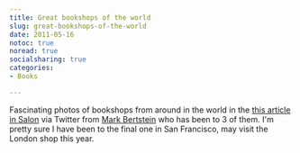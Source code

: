 ```yaml
---
title: Great bookshops of the world
slug: great-bookshops-of-the-world
date: 2011-05-16
notoc: true
noread: true
socialsharing: true
categories: 
- Books

---
```

Fascinating photos of bookshops from around in the world in the [this article in Salon][salon] via Twitter from [Mark Bertstein][markbernstein] who has been to 3 of them. I'm pretty sure I have been to the final one in San Francisco, may visit the London shop this year.

[markbernstein]: http://www.markbernstein.org/ "Mark Bernstein Home Page"
[salon]: http://www.salon.com/life/feature/2011/05/15/trazzler_slide_show_beautiful_bookstores/slideshow.html